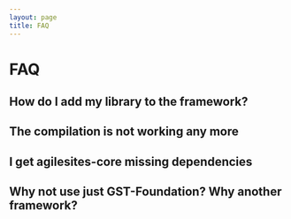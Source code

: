```yaml
---
layout: page
title: FAQ
---
```

# FAQ


## How do I add my library to the framework?

## The compilation is not working any more

## I get agilesites-core missing dependencies

## Why not use just GST-Foundation? Why another framework?



